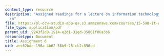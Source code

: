 ```yaml
---
content_type: resource
description: "Assigned readings for a lecture on information technology scenario planning.\r\
  \n"
file: https://ol-ocw-studio-app-qa.s3.amazonaws.com/courses/15-598-it-and-business-transformation-spring-2003/aec62bde190a4b6258b928fcb2c856cd_assignment5.pdf
file_type: application/pdf
parent_uid: 9243f2d8-1914-e2d1-31ed-35861f06a3b6
resourcetype: Document
title: Assignment 6
uid: aec62bde-190a-4b62-58b9-28fcb2c856cd
---
```

